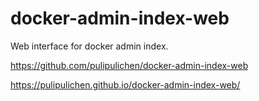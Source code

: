 # docker-admin-index-web
Web interface for docker admin index.

https://github.com/pulipulichen/docker-admin-index-web

https://pulipulichen.github.io/docker-admin-index-web/